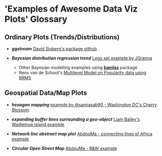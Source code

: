 #  'Examples of Awesome Data Viz Plots' Glossary 


## Ordinary Plots (Trends/Distributions)

* **_ggstream_** [David Sjoberg's package github](https://github.com/davidsjoberg/ggstream)  

* **_Bayesian distribution regression trend_** [Lego set example by JGranna](https://jgranna.github.io/posts/lego-sets.html)

  - Other Bayesian modelling examples using [**bamlss**](http://www.bamlss.org/articles/jm.html#mayo-clinic-primary-biliary-cirrhosis-data) package
  - Rens van de Schoot's [Multilevel Model on Popularity data using BRMS](https://www.rensvandeschoot.com/tutorials/brms-started/)




## Geospatial Data/Map Plots

* **_hexagon mapping_** [example by @samiasab90 - Washington DC's Cherry Blossom](https://github.com/samiaab1990/30-day-map-challenge)

* **_expanding buffer lines surrounding a geo-object_** [Liam Bailey's Wadjemup island example](https://github.com/LiamDBailey/30DayMapChallenge_2022)

* **_Network line abstract map plot_** [AbdouMa - connecting lines of Africa example](https://github.com/AbdoulMa/30DayMapChallenge)

* **_Circular Open Street Map_** [AbdouMa - B&W example](https://github.com/AbdoulMa/30DayMapChallenge)
